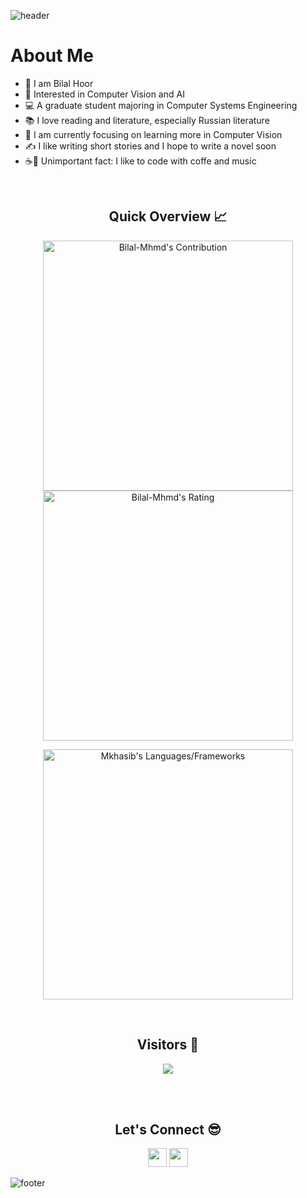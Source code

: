 ![header](https://capsule-render.vercel.app/api?type=waving&color=gradient&height=280&section=header&text=Hi%20there%20%F0%9F%91%8B&fontSize=90)
<h1>About Me</h1>
<ul>
  <li> 👋 I am Bilal Hoor</li>
 <li> 🔭 Interested in Computer Vision and AI</li>
 <li> 💻 A graduate student majoring in Computer Systems Engineering</li>
 <li> 📚 I love reading and literature, especially Russian literature</li>
 <li> 🌱 I am currently focusing on learning more in Computer Vision</li>
 <li> ✍ I like writing short stories and I hope to write a novel soon </li>
 <li> ☕🎼 Unimportant fact: I like to code with coffe and music</li>
</ul>
<br />

<h2 align="center">Quick Overview 📈</h2>
  
  <p align = "center">
 
</p>

<p align = "center">
  <img src = "https://github-readme-stats.vercel.app/api?username=Bilal-Mhmd&count_private=true&theme=dracula&hide_border=true" alt = "Bilal-Mhmd's Contribution" width = 400 >
  <img src = "https://github-readme-streak-stats.herokuapp.com?user=Bilal-Mhmd&count_private=true&theme=dracula&hide_border=true" alt = "Bilal-Mhmd's Rating" width = 400 >

</p>

<p align = "center">

 <img src = "https://github-readme-stats.vercel.app/api/top-langs?username=Bilal-Mhmd&show_icons=true&count_private=true&locale=en&layout=compact&langs_count=10&hide_border=true&bg_color=282A36&title_color=DD6387&text_color=fff&icon_color=fff" alt = "Mkhasib's Languages/Frameworks" width = 400 />
</p>


<br />
<h2 align="center">Visitors 👀</h2>
<div align="center" >
  <img src="https://profile-counter.glitch.me/mkhasib/count.svg"></img>
</div>

<br /><br />
<h2 align="center">Let's Connect 😎</h2>
<p align="center">
  <a href = "mailto:bilalahoor@gmail.com"><img src = "https://img.shields.io/badge/Gmail-D14836?style=for-the-badge&logo=gmail&logoColor=white" height = 30></a>
  <a href = "https://www.linkedin.com/in/bilal-hoor-a76462142/"><img src = "https://img.shields.io/badge/LinkedIn-0077B5?style=for-the-badge&logo=linkedin&logoColor=white"     height = 30></a>
 
</p>


![footer](https://capsule-render.vercel.app/api?type=waving&color=gradient&height=150&section=footer)


<!--
**Bilal-Mhmd/Bilal-Mhmd** is a ✨ _special_ ✨ repository because its `README.md` (this file) appears on your GitHub profile.

Here are some ideas to get you started:

- 🔭 I’m currently working on ...
- 🌱 I’m currently learning ...
- 👯 I’m looking to collaborate on ...
- 🤔 I’m looking for help with ...
- 💬 Ask me about ...
- 📫 How to reach me: ...
- 😄 Pronouns: ...
- ⚡ Fun fact: ...
-->
